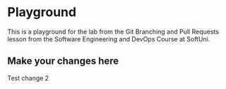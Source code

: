 # Playground
This is a playground for the lab from the Git Branching and Pull Requests lesson from the Software Engineering and DevOps Course at SoftUni.

## Make your changes here
Test change 2